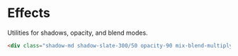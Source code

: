 # Effects

Utilities for shadows, opacity, and blend modes.

```html
<div class="shadow-md shadow-slate-300/50 opacity-90 mix-blend-multiply"></div>
```

